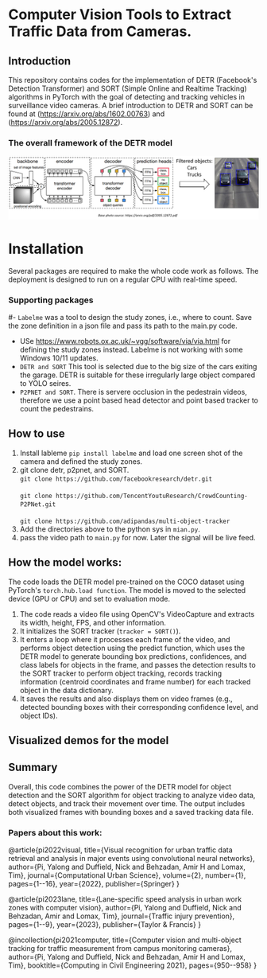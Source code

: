 # Computer Vision Tools to Extract Traffic Data from Cameras.
## Introduction
This repository contains codes for the implementation of DETR (Facebook's Detection Transformer) and SORT (Simple Online and Realtime Tracking) algorithms in PyTorch with the goal of detecting and tracking vehicles in surveillance video cameras. 
A brief introduction to DETR and SORT can be found at (https://arxiv.org/abs/1602.00763) and (https://arxiv.org/abs/2005.12872).


### The overall framework of the DETR model
![DETR_Arch](Pic1.png)


# Installation
Several packages are required to make the whole code work as follows. The deployment is designed to run on a regular CPU with real-time speed. 
### Supporting packages
#- `Labelme` was a tool to design the study zones, i.e., where to count. Save the zone definition in a json file and pass its path to the main.py code. 
- USe https://www.robots.ox.ac.uk/~vgg/software/via/via.html for defining the study zones instead. Labelme is not working with some Windows 10/11 updates. 
- `DETR and SORT` This tool is selected due to the big size of the cars exiting the garage. DETR is suitable for these irregularly large object compared to YOLO seires. 
- `P2PNET and SORT`. There is servere occlusion in the pedestrain videos, therefore we use a point based head detector and point based tracker to count the pedestrains. 

## How to use
1. Install lableme `pip install labelme` and load one screen shot of the camera and defined the study zones. 
2. git clone detr, p2pnet, and SORT.
    <br> `git clone https://github.com/facebookresearch/detr.git`    
    <br> `git clone https://github.com/TencentYoutuResearch/CrowdCounting-P2PNet.git`    
    <br> `git clone https://github.com/adipandas/multi-object-tracker`    
3. Add the directories above to the python sys in `mian.py`.
4. pass the video path to `main.py` for now. Later the signal will be live feed. 




## How the model works:
The code loads the DETR model pre-trained on the COCO dataset using PyTorch's `torch.hub.load function`. The model is moved to the selected device (GPU or CPU) and set to evaluation mode.

1. The code reads a video file using OpenCV's VideoCapture and extracts its width, height, FPS, and other information.
2. It initializes the SORT tracker (`tracker = SORT()`).
3. It enters a loop where it processes each frame of the video, and performs object detection using the predict function, which uses the DETR model to generate bounding box predictions, confidences, and class labels for objects in the frame, and passes the detection results to the SORT tracker to perform object tracking, records tracking information (centroid coordinates and frame number) for each tracked object in the data dictionary.
4. It saves the results and also displays them on video frames (e.g., detected bounding boxes with their corresponding confidence level, and object IDs).

## Visualized demos for the model







## Summary
Overall, this code combines the power of the DETR model for object detection and the SORT algorithm for object tracking to analyze video data, detect objects, and track their movement over time. The output includes both visualized frames with bounding boxes and a saved tracking data file.

### Papers about this work:

@article{pi2022visual,
  title={Visual recognition for urban traffic data retrieval and analysis in major events using convolutional neural networks},
  author={Pi, Yalong and Duffield, Nick and Behzadan, Amir H and Lomax, Tim},
  journal={Computational Urban Science},
  volume={2},
  number={1},
  pages={1--16},
  year={2022},
  publisher={Springer}
}

@article{pi2023lane,
  title={Lane-specific speed analysis in urban work zones with computer vision},
  author={Pi, Yalong and Duffield, Nick and Behzadan, Amir and Lomax, Tim},
  journal={Traffic injury prevention},
  pages={1--9},
  year={2023},
  publisher={Taylor \& Francis}
}

@incollection{pi2021computer,
  title={Computer vision and multi-object tracking for traffic measurement from campus monitoring cameras},
  author={Pi, Yalong and Duffield, Nick and Behzadan, Amir H and Lomax, Tim},
  booktitle={Computing in Civil Engineering 2021},
  pages={950--958}
}


